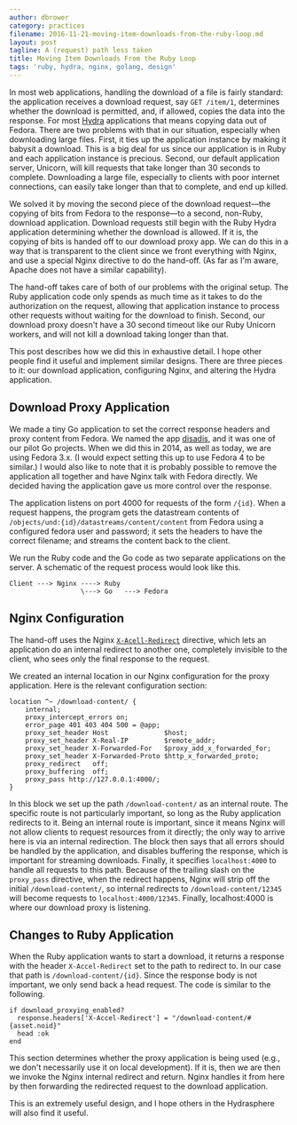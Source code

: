```yaml
---
author: dbrower
category: practices
filename: 2016-11-21-moving-item-downloads-from-the-ruby-loop.md
layout: post
tagline: A (request) path less taken
title: Moving Item Downloads From the Ruby Loop
tags: 'ruby, hydra, nginx, golang, design'
---
```


In most web applications, handling the download of a file is fairly standard:
the application receives a download request, say `GET /item/1`, determines whether the download is permitted,
and, if allowed, copies the data into the response.
For most [Hydra](https://projecthydra.org/) applications that means copying data out of Fedora.
There are two problems with that in our situation, especially when downloading large files.
First, it ties up the application instance by making it babysit a download.
This is a big deal for us since our application is in Ruby and each application instance is precious.
Second, our default application server, Unicorn, will kill requests that take longer than 30 seconds to complete.
Downloading a large file, especially to clients with poor internet connections, can easily take longer than
that to complete, and end up killed.

We solved it by moving the second piece of the download request—the copying of bits from Fedora to the response—to a second, non-Ruby, download application.
Download requests still begin with the Ruby Hydra application determining whether the download is allowed.
If it is, the copying of bits is handed off to our download proxy app.
We can do this in a way that is transparent to the client since we front everything with Nginx,
and use a special Nginx directive to do the hand-off.
(As far as I'm aware, Apache does not have a similar capability).

The hand-off takes care of both of our problems with the original setup.
The Ruby application code only spends as much time as it takes to do the authorization on the request,
allowing that application instance to process other requests without waiting for the download to finish.
Second, our download proxy doesn't have a 30 second timeout like our Ruby Unicorn workers, and will not
kill a download taking longer than that.

This post describes how we did this in exhaustive detail.
I hope other people find it useful and implement similar designs.
There are three pieces to it: our download application, configuring Nginx, and altering the Hydra application.


## Download Proxy Application

We made a tiny Go application to set the correct response headers and proxy content from Fedora.
We named the app [disadis](https://github.com/ndlib/disadis), and it was one of our pilot Go projects.
When we did this in 2014, as well as today, we are using Fedora 3.x.
(I would expect setting this up to use Fedora 4 to be similar.)
I would also like to note that it is probably possible to remove the application all together and have Nginx
talk with Fedora directly.
We decided having the application gave us more control over the response.

The application listens on port 4000 for requests of the form `/{id}`.
When a request happens, the program gets the datastream contents of `/objects/und:{id}/datastreams/content/content` from Fedora
using a configured fedora user and password; it sets the headers to have the correct filename; and streams the content back to the client.

We run the Ruby code and the Go code as two separate applications on the server.
A schematic of the request process would look like this.

    Client ---> Nginx ----> Ruby
                      \---> Go   ---> Fedora

## Nginx Configuration

The hand-off uses the Nginx [`X-Acell-Redirect`](https://www.nginx.com/resources/wiki/start/topics/examples/x-accel/)
directive, which lets an application do an internal redirect to another one,
completely invisible to the client, who sees only the final response to the request.

We created an internal location in our Nginx configuration for the proxy application.
Here is the relevant configuration section:

    location ^~ /download-content/ {
        internal;
        proxy_intercept_errors on;
        error_page 401 403 404 500 = @app;
        proxy_set_header Host              $host;
        proxy_set_header X-Real-IP         $remote_addr;
        proxy_set_header X-Forwarded-For   $proxy_add_x_forwarded_for;
        proxy_set_header X-Forwarded-Proto $http_x_forwarded_proto;
        proxy_redirect   off;
        proxy_buffering  off;
        proxy_pass http://127.0.0.1:4000/;
    }

In this block we set up the path `/download-content/` as an internal route.
The specific route is not particularly important, so long as the Ruby application redirects to it.
Being an internal route is important, since it means Nginx will not allow clients to request resources from it directly;
the only way to arrive here is via an internal redirection.
The block then says that all errors should be handled by the application,
and disables buffering the response, which is important for streaming downloads.
Finally, it specifies `localhost:4000` to handle all requests to this path.
Because of the trailing slash on the `proxy_pass` directive, when the redirect happens,
Nginx will strip off the initial `/download-content/`, so internal redirects to
`/download-content/12345` will become requests to `localhost:4000/12345`.
Finally, localhost:4000 is where our download proxy is listening.


## Changes to Ruby Application

When the Ruby application wants to start a download, it returns a response
with the header `X-Accel-Redirect` set to the path to redirect to.
In our case that path is `/download-content/{id}`.
Since the response body is not important, we only send back a head request.
The code is similar to the following.

    if download_proxying_enabled?
      response.headers['X-Accel-Redirect'] = "/download-content/#{asset.noid}"
      head :ok
    end

This section determines whether the proxy application is being used
(e.g., we don't necessarily use it on local development).
If it is, then we are then we invoke the Nginx internal redirect and return.
Nginx handles it from here by then forwarding the redirected request to the download application.

This is an extremely useful design, and I hope others in the Hydrasphere will also find it useful.
